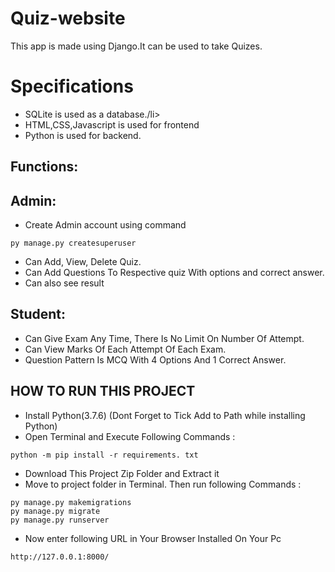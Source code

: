# Quiz-website
This app is made using Django.It can be used to take Quizes.

# Specifications
<ul>
  <li>SQLite is used as a database./li>
  <li>HTML,CSS,Javascript is used for frontend</li>
  <li>Python is used for backend.</li>
</ul>


## Functions:

## Admin:
- Create Admin account using command
```
py manage.py createsuperuser
```
- Can Add, View, Delete Quiz.
- Can Add Questions To Respective quiz With options and correct answer.
- Can also see result

## Student:

<ul>
  <li>Can Give Exam Any Time, There Is No Limit On Number Of Attempt.</li>
  <li>Can View Marks Of Each Attempt Of Each Exam.</li>
  <li>Question Pattern Is MCQ With 4 Options And 1 Correct Answer.</li>
</ul>

## HOW TO RUN THIS PROJECT

- Install Python(3.7.6) (Dont Forget to Tick Add to Path while installing Python)
- Open Terminal and Execute Following Commands :
```
python -m pip install -r requirements. txt
```
- Download This Project Zip Folder and Extract it
- Move to project folder in Terminal. Then run following Commands :
```
py manage.py makemigrations
py manage.py migrate
py manage.py runserver
```
- Now enter following URL in Your Browser Installed On Your Pc
```
http://127.0.0.1:8000/
```
